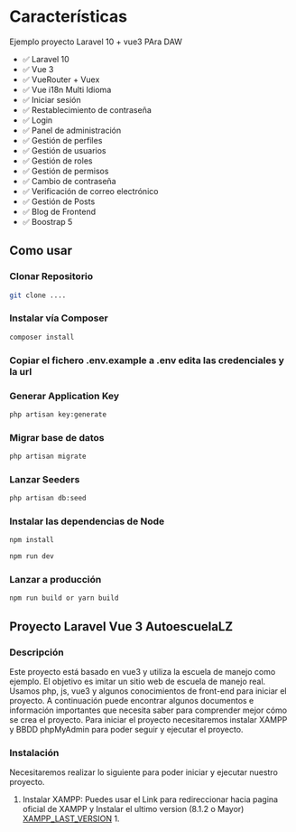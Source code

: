 # Características

Ejemplo proyecto Laravel 10 + vue3 PAra DAW

- ✅ Laravel 10
- ✅ Vue 3
- ✅ VueRouter + Vuex
- ✅ Vue i18n Multi Idioma
- ✅ Iniciar sesión
- ✅ Restablecimiento de contraseña
- ✅ Login
- ✅ Panel de administración
- ✅ Gestión de perfiles
- ✅ Gestión de usuarios
- ✅ Gestión de roles
- ✅ Gestión de permisos
- ✅ Cambio de contraseña
- ✅ Verificación de correo electrónico
- ✅ Gestión de Posts
- ✅ Blog de Frontend
- ✅ Boostrap 5


## Como usar
### Clonar Repositorio 

```bash
git clone ....
```

### Instalar vía Composer

```bash
composer install
```

### Copiar el fichero .env.example  a .env edita las credenciales y la url


### Generar Application Key

```bash
php artisan key:generate
```

### Migrar base de datos

```bash
php artisan migrate
```

### Lanzar Seeders

```bash
php artisan db:seed
```

### Instalar las dependencias de Node

```bash
npm install

npm run dev
```
### Lanzar a producción

```bash
npm run build or yarn build
```


## Proyecto Laravel Vue 3 AutoescuelaLZ
### Descripción
Este proyecto está basado en vue3 y utiliza la escuela de manejo como ejemplo. El objetivo es imitar un sitio web de escuela de manejo real. Usamos php, js, vue3 y algunos conocimientos de front-end para iniciar el proyecto. A continuación puede encontrar algunos documentos e información importantes que necesita saber para comprender mejor cómo se crea el proyecto. 
Para iniciar el proyecto necesitaremos instalar XAMPP y BBDD phpMyAdmin para poder seguir y ejecutar el proyecto.

### Instalación
Necesitaremos realizar lo siguiente para poder iniciar y ejecutar nuestro proyecto.
1. Instalar XAMPP:
   Puedes usar el Link para redireccionar hacia pagina oficial de XAMPP y Instalar el ultimo version  (8.1.2 o Mayor)
   [XAMPP_LAST_VERSION](https://www.apachefriends.org/es/download.html)
   1. 
